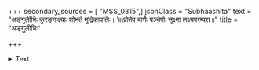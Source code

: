+++
secondary_sources = [ "MSS_0315",]
jsonClass = "Subhaashita"
text = "अङ्गुलीभिः कुरङ्गाक्ष्याः शोभते मुद्रिकावलिः।  \nप्रोतेव बाणैः पञ्चेषोः सूक्ष्मा लक्ष्यपरम्परा॥"
title = "अङ्गुलीभिः"

+++

<details><summary>Text</summary>

अङ्गुलीभिः कुरङ्गाक्ष्याः शोभते मुद्रिकावलिः।  
प्रोतेव बाणैः पञ्चेषोः सूक्ष्मा लक्ष्यपरम्परा॥
</details>
